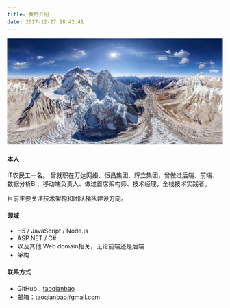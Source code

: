 ```yaml
---
title: 我的介绍
date: 2017-12-27 18:42:41
---
```


![珠穆朗玛峰](/imgs/zmlmf.jpeg)

#### 本人

IT农民工一名。
曾就职在万达网络、恒昌集团、辉立集团，曾做过后端、前端、数据分析BI、移动端负责人、做过首席架构师、技术经理，全栈技术实践者。

目前主要关注技术架构和团队梯队建设方向。

#### 领域

- H5 / JavaScript / Node.js
- ASP.NET / C#
- 以及其他 Web domain相关，无论前端还是后端
- 架构

#### 联系方式

- GitHub：[taoqianbao](https://github.com/taoqianbao)
- 邮箱：taoqianbao#gmail.com
